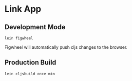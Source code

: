 # Link App 

## Development Mode

```
lein figwheel
```

Figwheel will automatically push cljs changes to the browser.

## Production Build

```
lein cljsbuild once min
```
